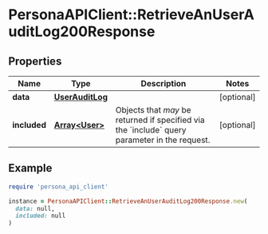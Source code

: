 # PersonaAPIClient::RetrieveAnUserAuditLog200Response

## Properties

| Name | Type | Description | Notes |
| ---- | ---- | ----------- | ----- |
| **data** | [**UserAuditLog**](UserAuditLog.md) |  | [optional] |
| **included** | [**Array&lt;User&gt;**](User.md) | Objects that _may_ be returned if specified via the &#x60;include&#x60; query parameter in the request. | [optional] |

## Example

```ruby
require 'persona_api_client'

instance = PersonaAPIClient::RetrieveAnUserAuditLog200Response.new(
  data: null,
  included: null
)
```

